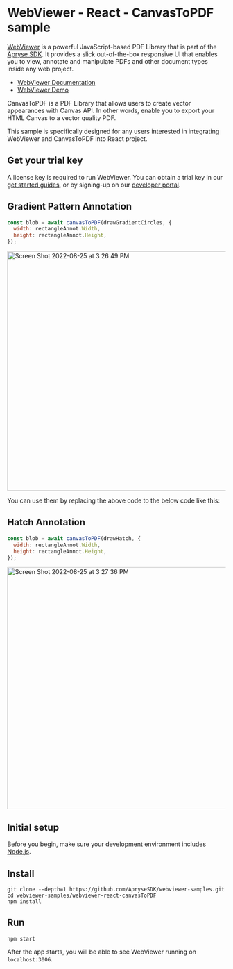 # WebViewer - React - CanvasToPDF sample

[WebViewer](https://docs.apryse.com/web/guides/get-started) is a powerful JavaScript-based PDF Library that is part of the [Apryse SDK](https://apryse.com/). It provides a slick out-of-the-box responsive UI that enables you to view, annotate and manipulate PDFs and other document types inside any web project.

- [WebViewer Documentation](https://docs.apryse.com/web/guides/get-started)
- [WebViewer Demo](https://showcase.apryse.com/)

CanvasToPDF is a PDF Library that allows users to create vector appearances with Canvas API. In other words, enable you to export your HTML Canvas to a vector quality PDF.

This sample is specifically designed for any users interested in integrating WebViewer and CanvasToPDF into React project.

## Get your trial key

A license key is required to run WebViewer. You can obtain a trial key in our [get started guides](https://docs.apryse.com/web/guides/get-started), or by signing-up on our [developer portal](https://dev.apryse.com/).

## Gradient Pattern Annotation
```js
const blob = await canvasToPDF(drawGradientCircles, {
  width: rectangleAnnot.Width,
  height: rectangleAnnot.Height,
});
```

<img width="552" alt="Screen Shot 2022-08-25 at 3 26 49 PM" src="https://user-images.githubusercontent.com/70789275/186779919-5678b462-69f0-47a7-98c9-17e9aa655319.png">

You can use them by replacing the above code to the below code like this:

## Hatch Annotation
```js
const blob = await canvasToPDF(drawHatch, {
  width: rectangleAnnot.Width,
  height: rectangleAnnot.Height,
});
```

<img width="558" alt="Screen Shot 2022-08-25 at 3 27 36 PM" src="https://user-images.githubusercontent.com/70789275/186779935-8fff6c6b-16d4-408c-a7d7-96df6c36b82d.png">

## Initial setup

Before you begin, make sure your development environment includes [Node.js](https://nodejs.org/en/).

## Install

```
git clone --depth=1 https://github.com/ApryseSDK/webviewer-samples.git
cd webviewer-samples/webviewer-react-canvasToPDF
npm install
```

## Run

```
npm start
```

After the app starts, you will be able to see WebViewer running on `localhost:3006`.